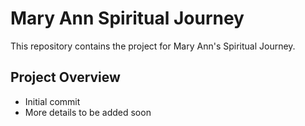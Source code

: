 # Mary Ann Spiritual Journey

This repository contains the project for Mary Ann's Spiritual Journey.

## Project Overview
- Initial commit
- More details to be added soon
